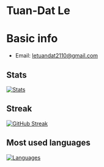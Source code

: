 # Tuan-Dat Le
# Basic info
* Email: letuandat2110@gmail.com

## Stats
[![Stats](https://github-readme-stats.vercel.app/api?username=ledat2110&show_icons=true&hide_border=true&count_private=true "GitHub stats")](#)  

## Streak
[![GitHub Streak](http://github-readme-streak-stats.herokuapp.com?user=ledat2110&hide_border=true&background=23272A&ring=5865F2&fire=ED4245&dates=FEE75C&currStreakLabel=ED4245&sideNums=5865F2&currStreakNum=57F287&sideLabels=FFFFFF&stroke=FFFFFF)](#)

## Most used languages
[![Languages](https://github-readme-stats.vercel.app/api/top-langs/?username=ledat2110&theme=discord_old_blurple&hide_border=true&layout=compact&hide=shell,python)](#)
<!--
**ledat2110/ledat2110** is a ✨ _special_ ✨ repository because its `README.md` (this file) appears on your GitHub profile.

Here are some ideas to get you started:

- 🔭 I’m currently working on ...
- 🌱 I’m currently learning ...
- 👯 I’m looking to collaborate on ...
- 🤔 I’m looking for help with ...
- 💬 Ask me about ...
- 📫 How to reach me: ...
- 😄 Pronouns: ...
- ⚡ Fun fact: ...
-->
